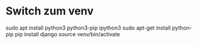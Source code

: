 # Switch zum venv

sudo apt install python3 python3-pip ipython3
sudo apt-get install python-pip
pip install django
source venv/bin/activate

